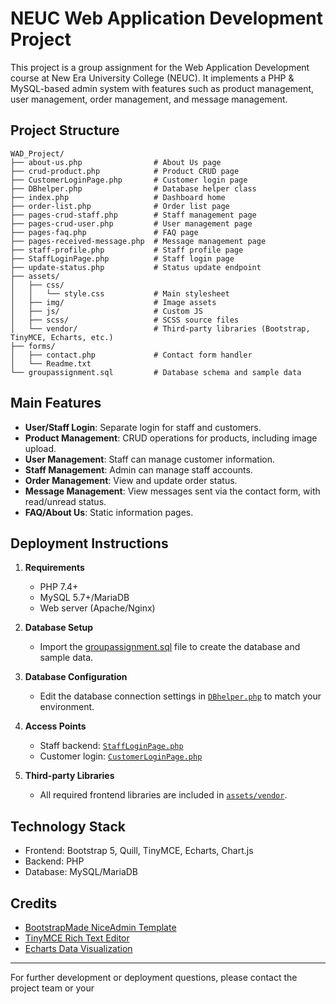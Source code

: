 # NEUC Web Application Development Project

This project is a group assignment for the Web Application Development course at New Era University College (NEUC). It implements a PHP & MySQL-based admin system with features such as product management, user management, order management, and message management.

## Project Structure

```
WAD_Project/
├── about-us.php                # About Us page
├── crud-product.php            # Product CRUD page
├── CustomerLoginPage.php       # Customer login page
├── DBhelper.php                # Database helper class
├── index.php                   # Dashboard home
├── order-list.php              # Order list page
├── pages-crud-staff.php        # Staff management page
├── pages-crud-user.php         # User management page
├── pages-faq.php               # FAQ page
├── pages-received-message.php  # Message management page
├── staff-profile.php           # Staff profile page
├── StaffLoginPage.php          # Staff login page
├── update-status.php           # Status update endpoint
├── assets/
│   ├── css/
│   │   └── style.css           # Main stylesheet
│   ├── img/                    # Image assets
│   ├── js/                     # Custom JS
│   ├── scss/                   # SCSS source files
│   └── vendor/                 # Third-party libraries (Bootstrap, TinyMCE, Echarts, etc.)
├── forms/
│   ├── contact.php             # Contact form handler
│   └── Readme.txt
└── groupassignment.sql         # Database schema and sample data
```

## Main Features

- **User/Staff Login**: Separate login for staff and customers.
- **Product Management**: CRUD operations for products, including image upload.
- **User Management**: Staff can manage customer information.
- **Staff Management**: Admin can manage staff accounts.
- **Order Management**: View and update order status.
- **Message Management**: View messages sent via the contact form, with read/unread status.
- **FAQ/About Us**: Static information pages.

## Deployment Instructions

1. **Requirements**
   - PHP 7.4+
   - MySQL 5.7+/MariaDB
   - Web server (Apache/Nginx)

2. **Database Setup**
   - Import the [groupassignment.sql](groupassignment.sql) file to create the database and sample data.

3. **Database Configuration**
   - Edit the database connection settings in [`DBhelper.php`](WAD_Project/DBhelper.php) to match your environment.

4. **Access Points**
   - Staff backend: [`StaffLoginPage.php`](WAD_Project/StaffLoginPage.php)
   - Customer login: [`CustomerLoginPage.php`](WAD_Project/CustomerLoginPage.php)

5. **Third-party Libraries**
   - All required frontend libraries are included in [`assets/vendor`](WAD_Project/assets/vendor).

## Technology Stack

- Frontend: Bootstrap 5, Quill, TinyMCE, Echarts, Chart.js
- Backend: PHP
- Database: MySQL/MariaDB

## Credits

- [BootstrapMade NiceAdmin Template](https://bootstrapmade.com/nice-admin-bootstrap-admin-html-template/)
- [TinyMCE Rich Text Editor](https://www.tiny.cloud/)
- [Echarts Data Visualization](https://echarts.apache.org/)

---

For further development or deployment questions, please contact the project team or your
